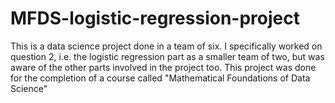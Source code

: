 # MFDS-logistic-regression-project
This is a data science project done in a team of six. I specifically worked on question 2, i.e. the logistic regression part as a smaller team of two, but was aware of the other parts involved in the project too. This project was done for the completion of a course called "Mathematical Foundations of Data Science"
